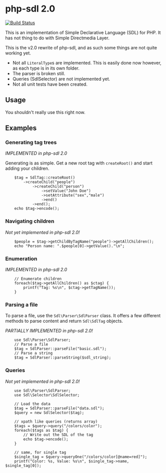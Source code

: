 php-sdl 2.0
===========

[![Build Status](https://travis-ci.org/noccylabs/php-sdl.png?branch=sdl2)](https://travis-ci.org/noccylabs/php-sdl)

This is an implementation of Simple Declarative Language (SDL) for PHP. It has
not thing to do with Simple Directmedia Layer.

This is the v2.0 rewrite of php-sdl, and as such some things are not quite
working yet.

 * Not all `LiteralType`s are implemented. This is easily done now however, as
   each type is in its own folder.
 * The parser is broken still. 
 * Queries (SdlSelector) are not implemented yet.
 * Not all unit tests have been created.

## Usage

You shouldn't really use this right now.

## Examples

### Generating tag trees

*IMPLEMENTED in php-sdl 2.0*

Generating is as simple. Get a new root tag with `createRoot()` and start 
adding your children.

        $tag = SdlTag::createRoot()
            ->createChild("people")
                ->createChild("person")
                    ->setValue("John Doe")
                    ->setAttribute("sex","male")
                    ->end()
                ->end();
        echo $tag->encode();

### Navigating children

*Not yet implemented in php-sdl 2.0!*

        $people = $tag->getChildByTagName("people")->getAllChildren();
        echo "Person name: ".$people[0]->getValue()."\n";

### Enumeration

*IMPLEMENTED in php-sdl 2.0*

        // Enumerate children
        foreach($tag->getAllChildren() as $ctag) {
            printf("Tag: %s\n", $ctag->getTagName());
        }

### Parsing a file

To parse a file, use the `Sdl\Parser\SdlParser` class. It offers a few different
methods to parse content and return `Sdl\SdlTag` objects.

*PARTIALLY IMPLEMENTED in php-sdl 2.0!*

        use Sdl\Parser\SdlParser;
        // Parse a file
        $tag = SdlParser::parseFile("basic.sdl");
        // Parse a string
        $tag = SdlParser::parseString($sdl_string);

### Queries

*Not yet implemented in php-sdl 2.0!*

        use Sdl\Parser\SdlParser;
        use Sdl\Selector\SdlSelector;

        // Load the data
        $tag = SdlParser::parseFile("data.sdl");
        $query = new SdlSelector($tag);
        
        // xpath like queries (returns array)
        $tags = $query->query("/colors/color");
        foreach($tags as $tag) {
            // Write out the SDL of the tag
            echo $tag->encode();
        }

        // same, for single tag
        $single_tag = $query->queryOne("/colors/color[@name=red]");
        printf("Color: %s, Value: %s\n", $single_tag->name, $single_tag[0]);

